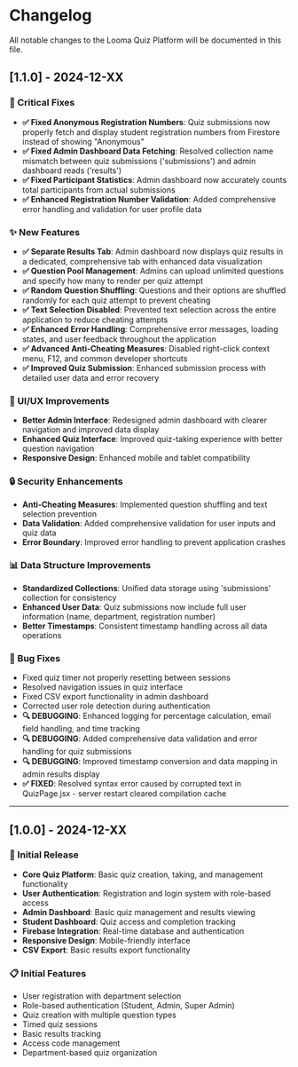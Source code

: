 # Changelog

All notable changes to the Looma Quiz Platform will be documented in this file.

## [1.1.0] - 2024-12-XX

### 🔧 Critical Fixes
- **✅ Fixed Anonymous Registration Numbers**: Quiz submissions now properly fetch and display student registration numbers from Firestore instead of showing "Anonymous"
- **✅ Fixed Admin Dashboard Data Fetching**: Resolved collection name mismatch between quiz submissions ('submissions') and admin dashboard reads ('results')
- **✅ Fixed Participant Statistics**: Admin dashboard now accurately counts total participants from actual submissions
- **✅ Enhanced Registration Number Validation**: Added comprehensive error handling and validation for user profile data

### ✨ New Features
- **✅ Separate Results Tab**: Admin dashboard now displays quiz results in a dedicated, comprehensive tab with enhanced data visualization
- **✅ Question Pool Management**: Admins can upload unlimited questions and specify how many to render per quiz attempt
- **✅ Random Question Shuffling**: Questions and their options are shuffled randomly for each quiz attempt to prevent cheating
- **✅ Text Selection Disabled**: Prevented text selection across the entire application to reduce cheating attempts
- **✅ Enhanced Error Handling**: Comprehensive error messages, loading states, and user feedback throughout the application
- **✅ Advanced Anti-Cheating Measures**: Disabled right-click context menu, F12, and common developer shortcuts
- **✅ Improved Quiz Submission**: Enhanced submission process with detailed user data and error recovery

### 🎨 UI/UX Improvements
- **Better Admin Interface**: Redesigned admin dashboard with clearer navigation and improved data display
- **Enhanced Quiz Interface**: Improved quiz-taking experience with better question navigation
- **Responsive Design**: Enhanced mobile and tablet compatibility

### 🔒 Security Enhancements
- **Anti-Cheating Measures**: Implemented question shuffling and text selection prevention
- **Data Validation**: Added comprehensive validation for user inputs and quiz data
- **Error Boundary**: Improved error handling to prevent application crashes

### 📊 Data Structure Improvements
- **Standardized Collections**: Unified data storage using 'submissions' collection for consistency
- **Enhanced User Data**: Quiz submissions now include full user information (name, department, registration number)
- **Better Timestamps**: Consistent timestamp handling across all data operations

### 🐛 Bug Fixes
- Fixed quiz timer not properly resetting between sessions
- Resolved navigation issues in quiz interface
- Fixed CSV export functionality in admin dashboard
- Corrected user role detection during authentication
- **🔍 DEBUGGING**: Enhanced logging for percentage calculation, email field handling, and time tracking
- **🔍 DEBUGGING**: Added comprehensive data validation and error handling for quiz submissions
- **🔍 DEBUGGING**: Improved timestamp conversion and data mapping in admin results display
- **✅ FIXED**: Resolved syntax error caused by corrupted text in QuizPage.jsx - server restart cleared compilation cache

---

## [1.0.0] - 2024-12-XX

### 🎉 Initial Release
- **Core Quiz Platform**: Basic quiz creation, taking, and management functionality
- **User Authentication**: Registration and login system with role-based access
- **Admin Dashboard**: Basic quiz management and results viewing
- **Student Dashboard**: Quiz access and completion tracking
- **Firebase Integration**: Real-time database and authentication
- **Responsive Design**: Mobile-friendly interface
- **CSV Export**: Basic results export functionality

### 📋 Initial Features
- User registration with department selection
- Role-based authentication (Student, Admin, Super Admin)
- Quiz creation with multiple question types
- Timed quiz sessions
- Basic results tracking
- Access code management
- Department-based quiz organization